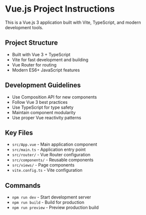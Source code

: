 # Vue.js Project Instructions

This is a Vue.js 3 application built with Vite, TypeScript, and modern development tools.

## Project Structure
- Built with Vue 3 + TypeScript
- Vite for fast development and building
- Vue Router for routing
- Modern ES6+ JavaScript features

## Development Guidelines
- Use Composition API for new components
- Follow Vue 3 best practices
- Use TypeScript for type safety
- Maintain component modularity
- Use proper Vue reactivity patterns

## Key Files
- `src/App.vue` - Main application component
- `src/main.ts` - Application entry point
- `src/router/` - Vue Router configuration
- `src/components/` - Reusable components
- `src/views/` - Page components
- `vite.config.ts` - Vite configuration

## Commands
- `npm run dev` - Start development server
- `npm run build` - Build for production
- `npm run preview` - Preview production build